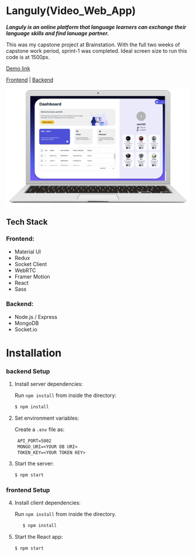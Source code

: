 # Languly(Video_Web_App)

**_Languly is an online platform that language learners can exchange their language skills and find lanuage partner._**

This was my capstone project at Brainstation. With the full two weeks of capstone work period, sprint-1 was completed. Ideal screen size to run this code is at 1500px.

[Demo link](https://www.youtube.com/watch?v=wkKaz5o2RY8)

[Frontend](https://github.com/jclairelee/VideoWebApp-Languly) | [Backend](https://github.com/jclairelee/Languly-api)

![Screenshot](./src/assets/projectScreenshot/languly2.jpg)

## Tech Stack

### Frontend:

- Material UI
- Redux
- Socket Client
- WebRTC
- Framer Motion
- React
- Sass

### Backend:

- Node.js / Express
- MongoDB
- Socket.io

# Installation

### backend Setup

1. Install server dependencies:

   Run `npm install` from inside the directory:

   ```bash
   $ npm install
   ```

2. Set environment variables:

   Create a `.env` file as:

   ```shell
    API_PORT=5002
    MONGO_URI=<YOUR DB URI>
    TOKEN_KEY=<YOUR TOKEN KEY>
   ```

3. Start the server:
   ```bash
   $ npm start
   ```

### frontend Setup

4. Install client dependencies:

   Run `npm install` from inside the directory.

   ```bash
      $ npm install
   ```

5. Start the React app:
   ```bash
   $ npm start
   ```

